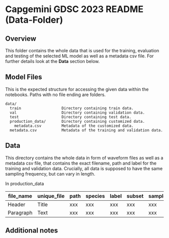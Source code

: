 # Capgemini GDSC 2023 README (Data-Folder)

## Overview 
This folder contains the whole data that is used for the training, evaluation and testing of the selected ML model as well as a metadata csv file. For further details look at the **Data** section below.

## Model Files
This is the expected structure for accessing the given data within the notebooks. Paths with no file ending are folders.

~~~
data/
  train                  Directory containing train data.
  val                    Directory containing validation data.
  test                   Directory containing test data.
  production_data/       Directory containing customized data.
    metadata.csv         Metadata of the customized data.
  metadata.csv           Metadata of the training and validation data.
~~~

## Data
This directory contains the whole data in form of waveform files as well as a metadata csv file, that contains the exact filename, path and label for the training and validation data. Crucially, all data is supposed to have the same sampling frequency, but can vary in length.

In production_data 


| file_name | unique_file | path | species | label | subset | sample_rate | num_frames | lenght |
| ----------- | ----------- | ----------- | ----------- | ----------- | ----------- | ----------- | ----------- | ----------- |
| Header | Title | xxx | xxx | xxx | xxx | xxx | xxx | xxx | 
| Paragraph | Text | xxx | xxx | xxx | xxx | xxx | xxx | xxx | 

## Additional notes

